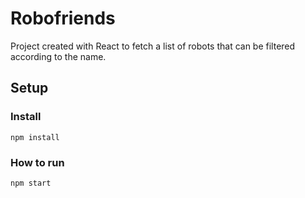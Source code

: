 # Robofriends

Project created with React to fetch a list of robots that can be filtered according to the name.

## Setup

### Install 

``` 
npm install
```

### How to run

``` 
npm start
```